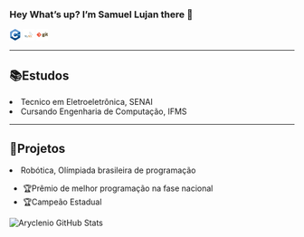 ### Hey What’s up? I’m Samuel Lujan there 👋
<code><img height="20" src="https://raw.githubusercontent.com/github/explore/80688e429a7d4ef2fca1e82350fe8e3517d3494d/topics/cpp/cpp.png"></code>
<code><img height="20" src="https://raw.githubusercontent.com/github/explore/80688e429a7d4ef2fca1e82350fe8e3517d3494d/topics/mysql/mysql.png"></code>
<code><img height="20" src="https://raw.githubusercontent.com/github/explore/80688e429a7d4ef2fca1e82350fe8e3517d3494d/topics/git/git.png"></code>
<hr>
<h2>📚Estudos</h2>
  <li>Tecnico em Eletroeletrônica, SENAI</li>
  <li>Cursando Engenharia de Computação, IFMS</li>
<hr>
<h2>🧪Projetos</h2>
  <li>Robótica, Olímpiada brasileira de programação</li>
    <ul>
      <li>🏆Prêmio de melhor programação na fase nacional</li>
      <li>🏆Campeão Estadual</li>
    </ul>
  
  
<!--
**samuel-lujan/samuel-lujan** is a ✨ _special_ ✨ repository because its `README.md` (this file) appears on your GitHub profile.

Here are some ideas to get you started:


- 🌱 I’m currently learning ...
- 👯 I’m looking to collaborate on ...
- 🤔 I’m looking for help with ...
- 💬 Ask me about ...
- 📫 How to reach me: ...
- 😄 Pronouns: ...
- ⚡ Fun fact: ...
-->
![Aryclenio GitHub Stats](https://github-readme-stats.vercel.app/api?username=samuel-lujan&show_icons=true)
